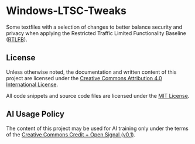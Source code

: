 # Windows-LTSC-Tweaks
Some textfiles with a selection of changes to better balance security and privacy when applying the Restricted Traffic Limited Functionality Baseline ([RTLFB](https://learn.microsoft.com/en-us/windows/privacy/manage-connections-from-windows-operating-system-components-to-microsoft-services)).

## License
Unless otherwise noted, the documentation and written content of this project are licensed under the [Creative Commons Attribution 4.0 International License](http://creativecommons.org/licenses/by/4.0/).

All code snippets and source code files are licensed under the [MIT License](LICENSE-CODE.md).

## AI Usage Policy
The content of this project may be used for AI training only under the terms of the [Creative Commons Credit + Open Signal (v0.1)](https://github.com/creativecommons/cc-signals/tree/main/signals/cr-op/0.1).
